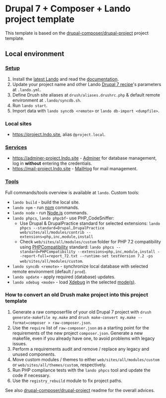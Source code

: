 # Drupal 7 + Composer + Lando project template

This template is based on the [drupal-composer/drupal-project](https://github.com/drupal-composer/drupal-project/tree/7.x) project template.

## Local environment

### [Setup](https://docs.lando.dev/basics/installation.html)

1. Install the [latest Lando](https://github.com/lando/lando/releases) and read the [documentation](https://docs.lando.dev/).
2. Update your project name and other Lando [Drupal 7 recipe](https://docs.lando.dev/config/drupal7.html)'s parameters at `.lando.yml`.
3. Define Drush site aliases at `drush/aliases.drushrc.php` & default remote environment at `.lando/syncdb.sh`.
4. Run `lando start`.
5. Import data with `lando syncdb <remote>` or `lando db-import <dumpfile>`.

### Local sites

- <https://project.lndo.site>, alias `@project.local`.

### [Services](https://docs.lando.dev/config/services.html)

- <https://adminer-project.lndo.site> - [Adminer](https://hub.docker.com/r/dehy/adminer/) for database management, log in **without** entering the credentials.
- <https://mail-project.lndo.site> - [MailHog](https://docs.lando.dev/config/mailhog.html) for mail management.

### [Tools](https://docs.lando.dev/config/tooling.html)

Full commands/tools overview is available at `lando`. Custom tools:

- `lando build` - build the local site.
- `lando npm` - run [npm](https://www.npmjs.com/) commands.
- `lando node` - run [Node.js](https://nodejs.org/) commands.
- `lando phpcs`, `lando phpcbf`- use PHP_CodeSniffer:
  - Use Drupal & DrupalPractice standard for selected extensions: `lando phpcs --standard=Drupal,DrupalPractice web/sites/all/modules/contrib --extensions=php,inc,module,install`
  - Check `web/sites/all/modules/custom` folder for PHP 7.2 compatibility using [PHPCompatibility](https://github.com/PHPCompatibility/PHPCompatibility) standard: `lando phpcs --standard=PHPCompatibility --extensions=php,inc,module,install --report-full=report_72.txt --runtime-set testVersion 7.2 -ps web/sites/all/modules/custom`.
- `lando syncdb <remote>` - synchronize local database with selected remote environment (default / `prod`).
- `lando update` - apply required (database) updates.
- `lando xdebug <mode>` - load [Xdebug](https://xdebug.org/) in the selected [mode(s)](https://xdebug.org/docs/all_settings#mode).

### How to convert an old Drush make project into this project template

1. Generate a raw composerfile of your old Drupal 7 project with `drush generate-makefile my.make` and `drush make-convert my.make --format=composer > raw-composer.json`.
2. Use the `require` list of `raw-composer.json` as a starting point for the requirements of the new project `composer.json`. Generate a new makefile, even if you already have one, to avoid problems with legacy issues.
3. Perform a requirements audit and remove / replace any legacy and unused components.
4. Move custom modules / themes to either `web/sites/all/modules/custom` or `web/sites/all/themes/custom`, respectively.
5. Run PHP compliance tests with the `lando phpcs` tool and update the code if necessary.
6. Use the `registry_rebuild` module to fix project paths.

See also [drupal-composer/drupal-project](https://github.com/drupal-composer/drupal-project/tree/7.x) readme for the overall advices.
